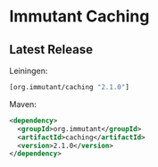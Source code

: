 # Immutant Caching

## Latest Release

Leiningen:

``` clj
[org.immutant/caching "2.1.0"]
```

Maven:

``` xml
<dependency>
  <groupId>org.immutant</groupId>
  <artifactId>caching</artifactId>
  <version>2.1.0</version>
</dependency>
```
